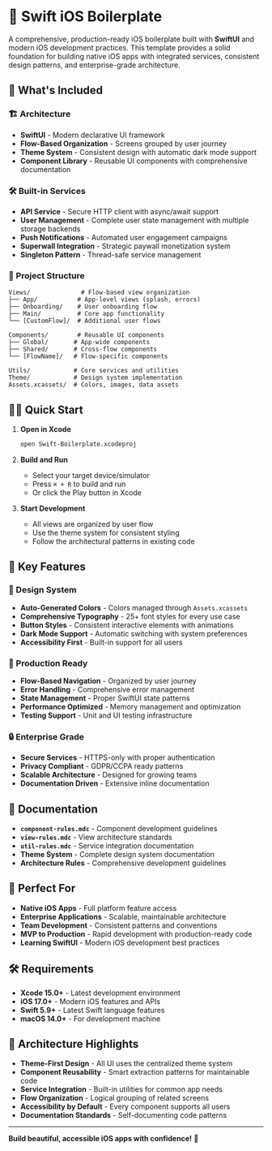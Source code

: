 # 🍎 Swift iOS Boilerplate

A comprehensive, production-ready iOS boilerplate built with **SwiftUI** and modern iOS development practices. This template provides a solid foundation for building native iOS apps with integrated services, consistent design patterns, and enterprise-grade architecture.

## 🚀 What's Included

### **🏗️ Architecture**
- **SwiftUI** - Modern declarative UI framework
- **Flow-Based Organization** - Screens grouped by user journey
- **Theme System** - Consistent design with automatic dark mode support
- **Component Library** - Reusable UI components with comprehensive documentation

### **🛠️ Built-in Services**
- **API Service** - Secure HTTP client with async/await support
- **User Management** - Complete user state management with multiple storage backends
- **Push Notifications** - Automated user engagement campaigns
- **Superwall Integration** - Strategic paywall monetization system
- **Singleton Pattern** - Thread-safe service management

### **📁 Project Structure**
```
Views/              # Flow-based view organization
├── App/           # App-level views (splash, errors)
├── Onboarding/    # User onboarding flow
├── Main/          # Core app functionality
└── [CustomFlow]/  # Additional user flows

Components/        # Reusable UI components
├── Global/       # App-wide components
├── Shared/       # Cross-flow components
└── [FlowName]/   # Flow-specific components

Utils/            # Core services and utilities
Theme/            # Design system implementation
Assets.xcassets/  # Colors, images, data assets
```

## 🏃‍♂️ Quick Start

1. **Open in Xcode**
   ```bash
   open Swift-Boilerplate.xcodeproj
   ```

2. **Build and Run**
   - Select your target device/simulator
   - Press `⌘ + R` to build and run
   - Or click the Play button in Xcode

3. **Start Development**
   - All views are organized by user flow
   - Use the theme system for consistent styling
   - Follow the architectural patterns in existing code

## 🎨 Key Features

### **🎯 Design System**
- **Auto-Generated Colors** - Colors managed through `Assets.xcassets`
- **Comprehensive Typography** - 25+ font styles for every use case
- **Button Styles** - Consistent interactive elements with animations
- **Dark Mode Support** - Automatic switching with system preferences
- **Accessibility First** - Built-in support for all users

### **📱 Production Ready**
- **Flow-Based Navigation** - Organized by user journey
- **Error Handling** - Comprehensive error management
- **State Management** - Proper SwiftUI state patterns
- **Performance Optimized** - Memory management and optimization
- **Testing Support** - Unit and UI testing infrastructure

### **🔒 Enterprise Grade**
- **Secure Services** - HTTPS-only with proper authentication
- **Privacy Compliant** - GDPR/CCPA ready patterns
- **Scalable Architecture** - Designed for growing teams
- **Documentation Driven** - Extensive inline documentation

## 📖 Documentation

- **`component-rules.mdc`** - Component development guidelines
- **`view-rules.mdc`** - View architecture standards  
- **`util-rules.mdc`** - Service integration documentation
- **Theme System** - Complete design system documentation
- **Architecture Rules** - Comprehensive development guidelines

## 🎯 Perfect For

- **Native iOS Apps** - Full platform feature access
- **Enterprise Applications** - Scalable, maintainable architecture
- **Team Development** - Consistent patterns and conventions
- **MVP to Production** - Rapid development with production-ready code
- **Learning SwiftUI** - Modern iOS development best practices

## 🛠️ Requirements

- **Xcode 15.0+** - Latest development environment
- **iOS 17.0+** - Modern iOS features and APIs
- **Swift 5.9+** - Latest Swift language features
- **macOS 14.0+** - For development machine

## 🌟 Architecture Highlights

- **Theme-First Design** - All UI uses the centralized theme system
- **Component Reusability** - Smart extraction patterns for maintainable code
- **Service Integration** - Built-in utilities for common app needs
- **Flow Organization** - Logical grouping of related screens
- **Accessibility by Default** - Every component supports all users
- **Documentation Standards** - Self-documenting code patterns

---

**Build beautiful, accessible iOS apps with confidence!** 🚀 